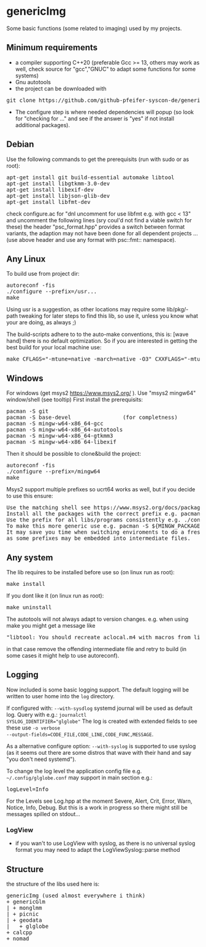# genericImg
Some basic functions (some related to imaging) used by my projects.

## Minimum requirements

- a compiler supporting C++20 (preferable Gcc >= 13, others may work as well, check source for "gcc","GNUC" to adapt some functions for some systems)
- Gnu autotools
- the project can be downloaded with
<pre>
git clone https://github.com/github-pfeifer-syscon-de/genericImg
</pre>
- The configure step is where needed dependencies will popup
(so look for "checking for ..." and see if the answer is "yes"
if not install additional packages).

## Debian

Use the following commands to get the prerequisits (run with sudo or as root):
<pre>
apt-get install git build-essential automake libtool
apt-get install libgtkmm-3.0-dev
apt-get install libexif-dev
apt-get install libjson-glib-dev
apt-get install libfmt-dev
</pre>

check configure.ac for "dnl uncomment for use libfmt e.g. with gcc < 13"
and uncomment the following lines (sry coul'd not find a viable switch for these)
the header "psc_format.hpp" provides a switch between format variants,
the adaption may not have been done for all dependent projects ...
(use above header and use any format with psc::fmt:: namespace).

## Any Linux

To build use from project dir:
<pre>
autoreconf -fis
./configure --prefix=/usr...
make
</pre>
Using usr is a suggestion, as other locations may require some lib/pkg/-path tweaking
for later steps to find this lib, so use it,
unless you know what your are doing, as always ;)

The build-scripts adhere to to the auto-make conventions,
this is: [wave hand] there is no default optimization.
So if you are interested in getting the best build for your local machine use:
<pre>
make CFLAGS="-mtune=native -march=native -O3" CXXFLAGS="-mtune=native -march=native -O3"
</pre>

## Windows

For windows (get msys2 https://www.msys2.org/ ).
Use "msys2 mingw64" window/shell (see tooltip)
First install the prerequisits:
<pre>
pacman -S git
pacman -S base-devel                (for completness)
pacman -S mingw-w64-x86_64-gcc
pacman -S mingw-w64-x86_64-autotools
pacman -S mingw-w64-x86_64-gtkmm3
pacman -S mingw-w64-x86_64-libexif
</pre>
Then it should be possible to clone&build the project:
<pre>
autoreconf -fis
./configure --prefix=/mingw64
make
</pre>
Msys2 support multiple prefixes so ucrt64 works as well,
but if you decide to use this ensure:
<pre>
Use the matching shell see https://www.msys2.org/docs/package-naming/
Install all the packages with the correct prefix e.g. pacman -S mingw-w64-ucrt-x86_64-gcc
Use the prefix for all libs/programs consistently e.g. ./configure --prefix=/ucrt64
To make this more generic use e.g. pacman -S ${MINGW_PACKAGE_PREFIX}-gtkmm3 and ./configure --prefix=${MINGW_PREFIX}.
It may save you time when switching enviroments to do a fresh clone,
as some prefixes may be embedded into intermediate files.
</pre>

## Any system

The lib requires to be installed before use so (on linux run as root):
<pre>
make install
</pre>
If you dont like it (on linux run as root):
<pre>
make uninstall
</pre>

The autotools will not always adapt to version changes.
e.g. when using make you might get a message like
<pre>
"libtool: You should recreate aclocal.m4 with macros from libtool ..."
</pre>
in that case remove the offending intermediate file and
retry to build (in some cases it might help to use autoreconf).

## Logging

Now included is some basic logging support.
The default logging will be written to user home into the <code>log</code> directory.

If configured with:
<code>--with-sysdlog</code>
systemd journal will be used as default log.
Query with e.g.:
<code>journalctl SYSLOG_IDENTIFIER="glglobe"</code>
The log is created with extended fields to see these use
<code>-o verbose --output-fields=CODE_FILE,CODE_LINE,CODE_FUNC,MESSAGE</code>.

As a alternative configure option:
<code>--with-syslog</code>
is supported to use syslog  (as it seems out there are some distros that wave with their hand and say "you don't need systemd").

To change the log level the application config file e.g. <code>~/.config/glglobe.conf</code> may support in main section e.g.:
<pre>
logLevel=Info
</pre>
For the Levels see Log.hpp at the moment Severe, Alert, Crit, Error, Warn, Notice, Info, Debug.
But this is a work in progress so there might still be messages spilled on stdout...

### LogView

- if you wan't to use LogView with syslog, as there is no universal syslog format you may need to adapt the LogViewSyslog::parse method

## Structure

the structure of the libs used here is:
<pre>
genericImg (used almost everywhere i think)
+ genericGlm
| + monglmm
| + picnic
| + geodata
|   + glglobe
+ calcpp
+ nomad
</pre>

